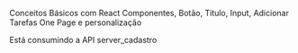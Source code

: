 Conceitos Básicos com React
Componentes, Botão, Titulo, Input, Adicionar Tarefas
One Page e personalização

Está consumindo a API server_cadastro
